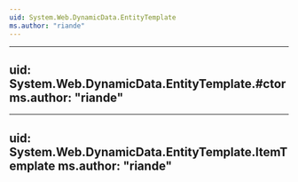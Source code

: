 ```yaml
---
uid: System.Web.DynamicData.EntityTemplate
ms.author: "riande"
---
```


---
uid: System.Web.DynamicData.EntityTemplate.#ctor
ms.author: "riande"
---

---
uid: System.Web.DynamicData.EntityTemplate.ItemTemplate
ms.author: "riande"
---
